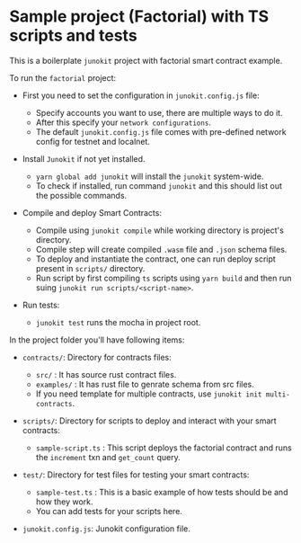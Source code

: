 # Sample project (Factorial) with TS scripts and tests

This is a boilerplate `junokit` project with factorial smart contract example.

To run the `factorial` project:

- First you need to set the configuration in `junokit.config.js` file:

  - Specify accounts you want to use, there are multiple ways to do it.
  - After this specify your `network configurations`.
  - The default `junokit.config.js` file comes with pre-defined network config for testnet and localnet.

- Install `Junokit` if not yet installed.

  - `yarn global add junokit` will install the `junokit` system-wide.
  - To check if installed, run command `junokit` and this should list out the possible commands.

- Compile and deploy Smart Contracts:

  - Compile using `junokit compile` while working directory is project's directory.
  - Compile step will create compiled `.wasm` file and `.json` schema files.
  - To deploy and instantiate the contract, one can run deploy script present in `scripts/` directory.
  - Run script by first compiling `ts` scripts using `yarn build` and then run suing `junokit run scripts/<script-name>`.

- Run tests:

  - `junokit test` runs the mocha in project root.

In the project folder you'll have following items:

- `contracts/`: Directory for contracts files:

  - `src/` : It has source rust contract files.
  - `examples/` : It has rust file to genrate schema from src files.
  - If you need template for multiple contracts, use `junokit init multi-contracts`.

- `scripts/`: Directory for scripts to deploy and interact with your smart contracts:

  - `sample-script.ts` : This script deploys the factorial contract and runs the `increment` txn and `get_count` query.

- `test/`: Directory for test files for testing your smart contracts:

  - `sample-test.ts` : This is a basic example of how tests should be and how they work.
  - You can add tests for your scripts here.

- `junokit.config.js`: Junokit configuration file.
